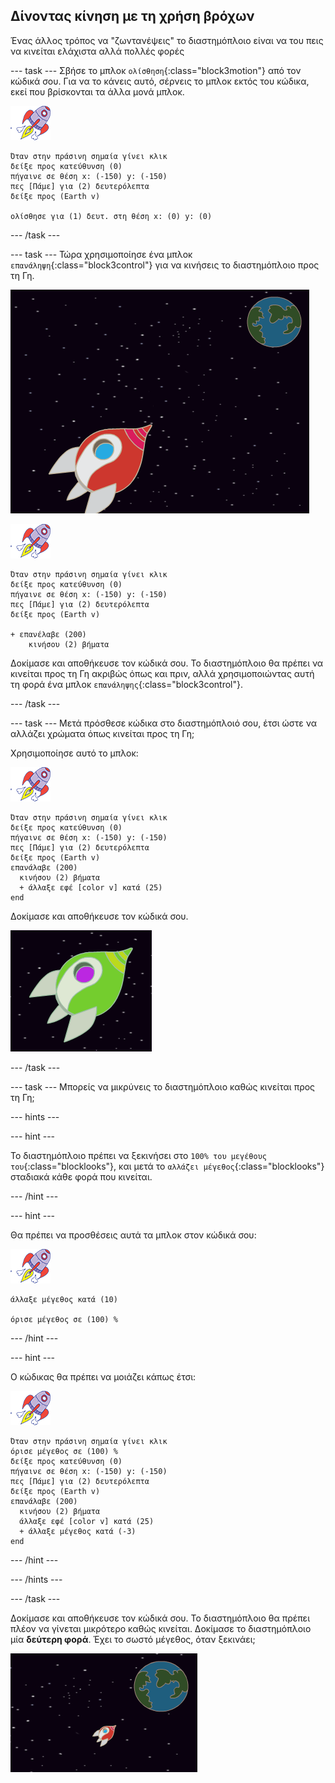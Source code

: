 ## Δίνοντας κίνηση με τη χρήση βρόχων

Ένας άλλος τρόπος να "ζωντανέψεις" το διαστημόπλοιο είναι να του πεις να κινείται ελάχιστα αλλά πολλές φορές

--- task --- Σβήσε το μπλοκ `ολίσθηση`{:class="block3motion"} από τον κώδικά σου. Για να το κάνεις αυτό, σέρνεις το μπλοκ εκτός του κώδικα, εκεί που βρίσκονται τα άλλα μονά μπλοκ.

![Αντικείμενο διαστημόπλοιου](images/sprite-spaceship.png)

```blocks3
Όταν στην πράσινη σημαία γίνει κλικ
δείξε προς κατεύθυνση (0)
πήγαινε σε θέση x: (-150) y: (-150)
πες [Πάμε] για (2) δευτερόλεπτα
δείξε προς (Earth v)

ολίσθησε για (1) δευτ. στη θέση x: (0) y: (0)
```

--- /task ---

--- task --- Τώρα χρησιμοποίησε ένα μπλοκ `επανάληψη`{:class="block3control"} για να κινήσεις το διαστημόπλοιο προς τη Γη.

![Δοκιμάζοντας ένα κινούμενο σχέδιο διαστημόπλοιου](images/space-animate-stage.png)

![Αντικείμενο διαστημόπλοιου](images/sprite-spaceship.png)

```blocks3
Όταν στην πράσινη σημαία γίνει κλικ
δείξε προς κατεύθυνση (0)
πήγαινε σε θέση x: (-150) y: (-150)
πες [Πάμε] για (2) δευτερόλεπτα
δείξε προς (Earth v)

+ επανέλαβε (200)
    κινήσου (2) βήματα
```

Δοκίμασε και αποθήκευσε τον κώδικά σου. Το διαστημόπλοιο θα πρέπει να κινείται προς τη Γη ακριβώς όπως και πριν, αλλά χρησιμοποιώντας αυτή τη φορά ένα μπλοκ `επανάληψης`{:class="block3control"}.

--- /task ---

--- task --- Μετά πρόσθεσε κώδικα στο διαστημόπλοιό σου, έτσι ώστε να αλλάζει χρώματα όπως κινείται προς τη Γη;

Χρησιμοποίησε αυτό το μπλοκ:

![Αντικείμενο διαστημόπλοιου](images/sprite-spaceship.png)

```blocks3
Όταν στην πράσινη σημαία γίνει κλικ
δείξε προς κατεύθυνση (0)
πήγαινε σε θέση x: (-150) y: (-150)
πες [Πάμε] για (2) δευτερόλεπτα
δείξε προς (Earth v)
επανάλαβε (200) 
  κινήσου (2) βήματα
  + άλλαξε εφέ [color v] κατά (25)
end
```

Δοκίμασε και αποθήκευσε τον κώδικά σου.

![Δοκιμή ενός διαστημοπλοίου που αλλάζει χρώματα](images/space-colour-test.png)

--- /task ---

--- task --- Μπορείς να μικρύνεις το διαστημόπλοιο καθώς κινείται προς τη Γη;

--- hints ---


--- hint ---

Το διαστημόπλοιο πρέπει να ξεκινήσει στο `100% του μεγέθους του`{:class="blocklooks"}, και μετά το `αλλάζει μέγεθος`{:class="blocklooks"} σταδιακά κάθε φορά που κινείται.

--- /hint ---

--- hint ---

Θα πρέπει να προσθέσεις αυτά τα μπλοκ στον κώδικά σου:

![Αντικείμενο διαστημόπλοιου](images/sprite-spaceship.png)

```blocks3
άλλαξε μέγεθος κατά (10)

όρισε μέγεθος σε (100) %
```

--- /hint ---

--- hint ---

Ο κώδικας θα πρέπει να μοιάζει κάπως έτσι:

![Αντικείμενο διαστημόπλοιου](images/sprite-spaceship.png)

```blocks3
Όταν στην πράσινη σημαία γίνει κλικ
όρισε μέγεθος σε (100) %
δείξε προς κατεύθυνση (0)
πήγαινε σε θέση x: (-150) y: (-150)
πες [Πάμε] για (2) δευτερόλεπτα
δείξε προς (Earth v)
επανάλαβε (200) 
  κινήσου (2) βήματα
  άλλαξε εφέ [color v] κατά (25)
  + άλλαξε μέγεθος κατά (-3)
end
```

--- /hint ---

--- /hints ---

--- /task ---

Δοκίμασε και αποθήκευσε τον κώδικά σου. Το διαστημόπλοιο θα πρέπει πλέον να γίνεται μικρότερο καθώς κινείται. Δοκίμασε το διαστημόπλοιο μία **δεύτερη φορά**. Έχει το σωστό μέγεθος, όταν ξεκινάει;

![Δοκιμή ενός διαστημόπλοιου που μικραίνει](images/space-size-test.png)